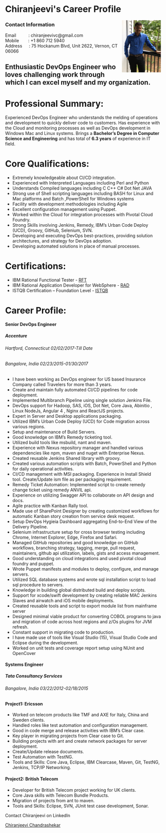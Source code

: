 # Chiranjeevi's Career Profile
<img src="resume/githubprofile.png" align="right" width="25%" height="25%" />

### Contact Information

<p>Email &emsp;&emsp;&nbsp; : chiranjeevivc@gmail.com
<br>Mobile &emsp;&nbsp;&nbsp; : +1 860 712 5940<br>Address &emsp; : 75 Hockanum Blvd, Unit 2622, Vernon, CT 06066</p>

## Enthusiastic DevOps Engineer who loves challenging work through which I can excel myself and my organization.

# Professional Summary:
Experienced DevOps Engineer who understands the melding of operations and development to quickly deliver code to customers. Has experience with the Cloud and monitoring processes as well as DevOps development in Windows Mac and Linux systems. Brings a **Bachelor’s Degree in Computer Science and Engineering** and has total of **6.3 years** of experience in IT field.

# Core Qualifications:
- Extremely knowledgeable about CI/CD integration.
- Experienced with Interpreted Languages including Perl and Python
- Understands Compiled languages including C C++ C# Dot Net JAVA
- Strong use of Shell scripting languages including BASH for Linux and Mac platforms and Batch ,PowerShell for Windows systems
- Facility with development methodologies including Agile
- Excellent configuration management using Puppet.
- Worked within the Cloud for integration processes with Pivotal Cloud Foundry.
- Strong Skills involving Jenkins, Remedy, IBM’s Urban Code Deploy (UCD), Groovy, GitHub, Selenium, SVN.
- Developing and executing DevOps best-practices, providing solution architectures, and strategy for DevOps adoption.
- Developing automated solutions in place of manual processes.

# Certifications:
- IBM Rational Functional Tester - [RFT](https://github.com/chiranjeevivc/careerprofile/blob/master/resume/IBM_RFT.pdf)
- IBM Rational Application Developer for WebSphere - [RAD](https://github.com/chiranjeevivc/careerprofile/blob/master/resume/IBM_RAD.pdf)
- ISTQB Certification – Foundation Level - [ISTQB](https://github.com/chiranjeevivc/careerprofile/blob/master/resume/ISTQB.jpg)

# Career Profile:
#### Senior DevOps Engineer							          
##### Accenture 
###### Hartford, Connecticut 							                                                                      02/02/2017-Till Date
###### Bangalore, India 				                                                                			          02/23/2015-01/30/2017

- I have been working as DevOps engineer for US based Insurance Company called Travelers for more than 3 years.
- Create and maintain fully automated CI/CD pipelines for code deployment.
- Implemented Multibranch Pipeline using single solution Jenkins File.
- DevOps support for Hadoop, SAS, iOS, Dot Net, Core Java, Abinitio , Linux NodeJs, Angular 4 , Nginx and ReactJS projects.
- Expert in Server and Desktop applications packaging.
- Utilized IBM’s Urban Code Deploy (UCD) for Code migration across various regions.
- Setup and maintenance of Build Servers.
- Good knowledge on IBM’s Remedy ticketing tool.
- Utilized build tools like msbuild, nant and maven.
- Experience with Nexus repository manager and handled various dependencies like npm, maven and nuget with Enterprise Nexus.
- Created reusable Jenkins Shared library with groovy.
- Created various automation scripts with Batch, PowerShell and Python for daily operational activities.
- CI/CD management with MSI packaging. Experience in Install Shield tool. Create/Update ism file as per packaging requirement.
- Remedy Ticket Automation: Implemented script to create remedy change ticket using remedy ANVIL api.
- Experience on utilizing Swagger API to collaborate on API design and docs.
- Agile practice with Kanban Rally tool. 
- Made use of SharePoint Designer by creating customized workflows for automatic Kanban story creation from service desk request.
- Setup DevOps Hygieia Dashboard aggregating End-to-End View of the Delivery Pipeline.
- Selenium infrastructure setup for cross browser testing including Chrome, Internet Explorer, Edge, Firefox and Safari. 
- Managed GitHub repositories and good knowledge on GitHub workflows, branching strategy, tagging, merge, pull request, maintainers, github api utilization, labels, gists and access management.
- Good understanding on cloud integrations and used pivotal cloud foundry and puppet.
- Wrote Puppet manifests and modules to deploy, configure, and manage servers.
- Utilized SQL database systems and wrote sql installation script to load sql procedure to servers.
- Knowledge in building global distributed build and deploy scripts.
- Support for xcode/swift development by creating reliable MAC Jenkins Slaves and airwatch and iOS mobile deployments.
- Created reusable tools and script to export module list from mainframe server 
- Designed minimal viable product for converting COBOL programs to java and migration of code across host regions and z/Os plugins for JVM refresh.
- Constant support in migrating code to production.
- I have made use of tools like Visual Studio (15), Visual Studio Code and Eclipse during the development.
- Worked on unit tests and coverage report setup using NUnit and OpenCover	

#### Systems Engineer							          
##### Tata Consultancy Services 
###### Bangalore, India 							          03/22/2012-02/18/2015

#### Project1: Ericsson  
- Worked on telecom products like TMF and AXE for Italy, China and Sweden clients.
- Handled roles like test automation and configuration management. 
- Good in code merge and release activities with IBM’s Clear case.
- Key player in migrating projects from Clear case to Git.
- Building projects with ant and create network packages for server deployment.
- Create/Update release documents.
- Test Automation with TestNG.
- Tools and Skills: Core Java, Eclipse, IBM Clearcase, Maven, Git, TestNG, Jenkins, TCP/IP Networking.

#### Project2: British Telecom
- Developer for British Telecom project working for UK clients.
- Core Java skills with Telecom Bundle Products.
- Migration of projects from ant to maven.
- Tools and Skills: Eclipse, SVN, JUnit test case development, Sonar.

Contact Chiranjeevi on LinkedIn
<div class="LI-profile-badge"  data-version="v1" data-size="medium" data-locale="en_US" data-type="vertical" data-theme="dark" data-vanity="chiranjeeviacharya"><a class="LI-simple-link" href='https://www.linkedin.com/in/chiranjeeviacharya?trk=profile-badge'>Chiranjeevi Chandrashekar</a></div>
